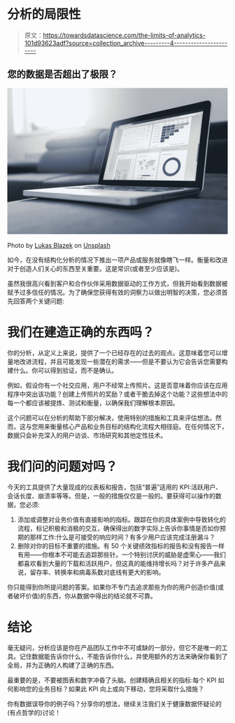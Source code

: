# 分析的局限性

> 原文：<https://towardsdatascience.com/the-limits-of-analytics-101d93623adf?source=collection_archive---------4----------------------->

## 您的数据是否超出了极限？

![](img/58e0c250bdd2e343569ff20b172a01ab.png)

Photo by [Lukas Blazek](https://unsplash.com/@goumbik?utm_source=medium&utm_medium=referral) on [Unsplash](https://unsplash.com?utm_source=medium&utm_medium=referral)

如今，在没有结构化分析的情况下推出一项产品或服务就像瞎飞一样。衡量和改进对于创造人们关心的东西至关重要。这是常识(或者至少应该是)。

虽然我很高兴看到客户和合作伙伴采用数据驱动的工作方式，但我开始看到数据被赋予过多信任的情况。为了确保您获得有效的洞察力以做出明智的决策，您必须首先回答两个关键问题:

# 我们在建造正确的东西吗？

你的分析，从定义上来说，提供了一个已经存在的过去的观点。这意味着您可以增量地改进流程，并且可能发现一些潜在的需求——但是不要认为它会告诉您需要构建什么。你可以得到验证，而不是确认。

例如，假设你有一个社交应用，用户不经常上传照片。这是否意味着你应该在应用程序中突出该功能？创建上传照片的奖励？或者干脆去掉这个功能？这些想法中的每一个都应该被提炼、测试和衡量，以确保我们理解根本原因。

这个问题可以在分析的帮助下部分解决，使用特别的措施和工具来评估想法。然而，这与您用来衡量核心产品和业务目标的结构化流程大相径庭。在任何情况下，数据只会补充深入的用户访谈、市场研究和其他定性技术。

# 我们问的问题对吗？

今天的工具提供了大量现成的仪表板和报告，包括“普遍”适用的 KPI:活跃用户、会话长度、崩溃率等等。但是，一般的措施仅仅是一般的。要获得可以操作的数据，您必须:

1.  添加或调整对业务价值有直接影响的指标。跟踪在你的具体案例中导致转化的流程，标记积极和消极的交互，确保得出的数字实际上告诉你事情是否如你预期的那样工作:什么是可接受的响应时间？有多少用户应该完成注册漏斗？
2.  删除对你的目标不重要的措施。有 50 个关键绩效指标的报告和没有报告一样有用——你根本不可能去追踪那些针。一个特别讨厌的威胁是虚荣心——我们都喜欢看到大量的下载和活跃用户，但这真的能维持增长吗？对于许多产品来说，留存率、转换率和病毒系数对底线有更大的影响。

你只能得到你所提问题的答案。如果你不专门去追求那些为你的用户创造价值(或者破坏价值)的东西，你从数据中得出的结论就不可靠。

# 结论

毫无疑问，分析应该是你在产品团队工作中不可或缺的一部分，但它不是唯一的工具。记住数据能告诉你什么，不能告诉你什么，并使用额外的方法来确保你看到了全局，并为正确的人构建了正确的东西。

最重要的是，不要被图表和数字冲昏了头脑。创建精确且相关的指标:每个 KPI 如何影响您的业务目标？如果此 KPI 向上或向下移动，您将采取什么措施？

你有数据误导你的例子吗？分享你的想法，继续关注我们关于健康数据怀疑论的(有点哲学的)讨论！